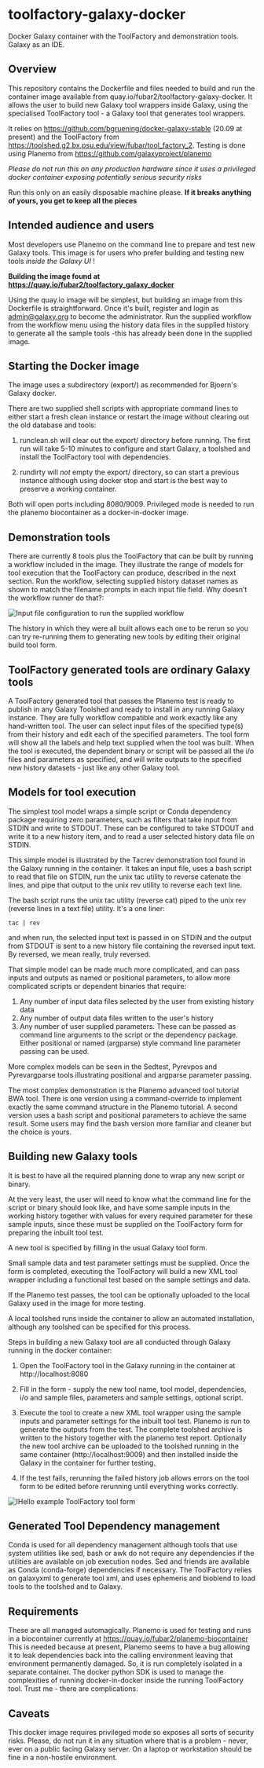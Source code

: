 # toolfactory-galaxy-docker
Docker Galaxy container with the ToolFactory and demonstration tools. Galaxy as an IDE.

## Overview

This repository contains the Dockerfile and files needed to build and run the container image available from
quay.io/fubar2/toolfactory-galaxy-docker. It allows the user to build new Galaxy tool wrappers inside Galaxy,
using the specialised ToolFactory tool - a Galaxy tool that generates tool wrappers.

It relies on https://github.com/bgruening/docker-galaxy-stable (20.09 at present) and
the ToolFactory from https://toolshed.g2.bx.psu.edu/view/fubar/tool_factory_2. Testing is done
using Planemo from https://github.com/galaxyproject/planemo

*Please do not run this on any production hardware since it uses a privileged docker container exposing potentially
serious security risks*

Run this only on an easily disposable machine please. **If it breaks anything of yours, you get to keep all the pieces**

## Intended audience and users

Most developers use Planemo on the command line to prepare and test new Galaxy tools. This image
is for users who prefer building and testing new tools *inside the Galaxy UI* !

**Building the image found at https://quay.io/fubar2/toolfactory_galaxy_docker**

Using the quay.io image will be simplest, but building an image from this Dockerfile is straightforward.
Once it's built, register and login as admin@galaxy.org to become the administrator. Run the
supplied workflow from the workflow menu using the history data files in the supplied history to generate all the sample tools -this
has already been done in the supplied image.

## Starting the Docker image

The image uses a subdirectory (export/) as recommended for Bjoern's Galaxy docker.

There are two supplied shell scripts with appropriate command lines to either start a fresh clean instance or restart
the image without clearing out the old database and tools:

1. runclean.sh will clear out the export/ directory before running. The first run will take 5-10 minutes to configure and start
Galaxy, a toolshed and install the ToolFactory tool with dependencies.

2. rundirty will *not* empty the export/ directory, so can start a previous instance although using docker stop and start is the best way
to preserve a working container.

Both will open ports including 8080/9009. Privileged mode is needed to run the planemo biocontainer as a docker-in-docker image.

## Demonstration tools

There are currently 8 tools plus the ToolFactory that can be built by running a workflow included in the image.
They illustrate the range of models for tool execution that the ToolFactory can produce, described in the next section.
Run the workflow, selecting supplied history dataset names as shown to match the filename prompts in each input file field.
Why doesn't the workflow runner do that?:

![Input file configuration to run the supplied workflow](files/TFWorkflow_setup.png?raw=true "Input file configuration to run the supplied workflow")

The history in which they were all built allows each one to be rerun so you can try re-running them to generating new tools by editing their original build tool form.

## ToolFactory generated tools are ordinary Galaxy tools

A ToolFactory generated tool that passes the Planemo test is ready to publish in any Galaxy Toolshed and ready to install in any running Galaxy instance.
They are fully workflow compatible and work exactly like any hand-written tool. The user can select input files of the specified type(s) from their
history and edit each of the specified parameters. The tool form will show all the labels and help text supplied when the tool was built. When the tool
is executed, the dependent binary or script will be passed all the i/o files and parameters as specified, and will write outputs to the specified new
history datasets - just like any other Galaxy tool.

## Models for tool execution

The simplest tool model wraps a simple script or Conda dependency package requiring zero parameters, such as filters that take input from STDIN and write to STDOUT.
These can be configured to take STDOUT and write it to a new history item, and to read a user selected history data file on STDIN.

This simple model is illustrated by the Tacrev demonstration tool found in the Galaxy running in the container. It takes an input file, uses a bash script to
read that file on STDIN, run the unix tac utility to reverse catenate the lines, and pipe that output to the unix rev utility to reverse each text line.

The bash script runs the unix tac utility (reverse cat) piped to the unix rev (reverse lines in a text file) utility. It's a one liner:

`tac | rev`

and when run, the selected input text is passed in on STDIN and the output from STDOUT is sent to a new history file containing the reversed input
text. By reversed, we mean really, truly reversed.

That simple model can be made much more complicated, and can pass inputs and outputs as named or positional parameters,
to allow more complicated scripts or dependent binaries that require:

1. Any number of input data files selected by the user from existing history data
2. Any number of output data files written to the user's history
3. Any number of user supplied parameters. These can be passed as command line arguments to the script or the dependency package. Either
positional or named (argparse) style command line parameter passing can be used.

More complex models can be seen in the Sedtest, Pyrevpos and Pyrevargparse tools illustrating positional and argparse parameter passing.

The most complex demonstration is the Planemo advanced tool tutorial BWA tool. There is one version using a command-override to implement
exactly the same command structure in the Planemo tutorial. A second version uses a bash script and positional parameters to achieve the same
result. Some users may find the bash version more familiar and cleaner but the choice is yours.

## Building new Galaxy tools

It is best to have all the required planning done to wrap any new script or binary.

At the very least, the user will need to know what the command line for the script or
binary should look like, and have some sample inputs in the working history together with values for every required
parameter for these sample inputs, since these must be supplied on the ToolFactory form for preparing
the inbuilt tool test.

A new tool is specified by filling in the usual Galaxy tool form.

Small sample data and test parameter settings must be supplied.
Once the form is completed, executing the ToolFactory will build a new XML tool wrapper
including a functional test based on the sample settings and data.

If the Planemo test passes, the tool can be optionally uploaded to the local Galaxy used in the image for more testing.

A local toolshed runs inside the container to allow an automated installation, although any toolshed can be specified
for this process.

Steps in building a new Galaxy tool are all conducted through Galaxy running in the docker container:

1. Open the ToolFactory tool in the Galaxy running in the container at http://localhost:8080

2. Fill in the form - supply the new tool name, tool model, dependencies, i/o and sample files, parameters and sample settings, optional script.

3. Execute the tool to create a new XML tool wrapper using the sample inputs and parameter settings for the inbuilt tool test. Planemo is run to generate the outputs
    from the test. The complete toolshed archive is written to the history together with the planemo test report. Optionally the new tool archive can be uploaded
    to the toolshed running in the same container (http://localhost:9009) and then installed inside the Galaxy in the container for further testing.

4. If the test fails, rerunning the failed history job allows errors on the tool form to be edited before rerunning until everything works correctly.

![IHello example ToolFactory tool form](files/hello_toolfactory_form.png?raw=true "Part of the Hello world example ToolFactory tool form")


## Generated Tool Dependency management

Conda is used for all dependency management although tools that use system utilities like sed, bash or awk
do not require any dependencies if the utilities are available on job execution nodes. Sed and friends are available as Conda (conda-forge) dependencies if necessary.
The ToolFactory relies on galaxyxml to generate tool xml, and uses ephemeris and
bioblend to load tools to the toolshed and to Galaxy.

## Requirements

These are all managed automagically. Planemo is used for testing and runs in a biocontainer currently at https://quay.io/fubar2/planemo-biocontainer
This is needed because at present, Planemo seems to have a bug allowing it to leak dependencies back into the calling environment leaving that
environment permanently damaged.  So, it is run completely isolated in a separate container. The docker python SDK is used to manage the
complexities of running docker-in-docker inside the running ToolFactory tool. Trust me - there are complications.

## Caveats

This docker image requires privileged mode so exposes all sorts of security risks. Please, do not run it in any situation where that is
a problem - never, ever on a public facing Galaxy server. On a laptop or workstation should be fine in a non-hostile environment.









